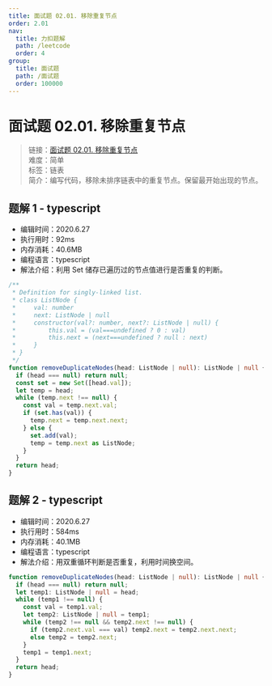 ```yaml
---
title: 面试题 02.01. 移除重复节点
order: 2.01
nav:
  title: 力扣题解
  path: /leetcode
  order: 4
group:
  title: 面试题
  path: /面试题
  order: 100000
---
```


# 面试题 02.01. 移除重复节点

> 链接：[面试题 02.01. 移除重复节点](https://leetcode-cn.com/problems/remove-duplicate-node-lcci/)  
> 难度：简单  
> 标签：链表  
> 简介：编写代码，移除未排序链表中的重复节点。保留最开始出现的节点。

## 题解 1 - typescript

- 编辑时间：2020.6.27
- 执行用时：92ms
- 内存消耗：40.6MB
- 编程语言：typescript
- 解法介绍：利用 Set 储存已遍历过的节点值进行是否重复的判断。

```typescript
/**
 * Definition for singly-linked list.
 * class ListNode {
 *     val: number
 *     next: ListNode | null
 *     constructor(val?: number, next?: ListNode | null) {
 *         this.val = (val===undefined ? 0 : val)
 *         this.next = (next===undefined ? null : next)
 *     }
 * }
 */
function removeDuplicateNodes(head: ListNode | null): ListNode | null {
  if (head === null) return null;
  const set = new Set([head.val]);
  let temp = head;
  while (temp.next !== null) {
    const val = temp.next.val;
    if (set.has(val)) {
      temp.next = temp.next.next;
    } else {
      set.add(val);
      temp = temp.next as ListNode;
    }
  }
  return head;
}
```

## 题解 2 - typescript

- 编辑时间：2020.6.27
- 执行用时：584ms
- 内存消耗：40.1MB
- 编程语言：typescript
- 解法介绍：用双重循环判断是否重复，利用时间换空间。

```typescript
function removeDuplicateNodes(head: ListNode | null): ListNode | null {
  if (head === null) return null;
  let temp1: ListNode | null = head;
  while (temp1 !== null) {
    const val = temp1.val;
    let temp2: ListNode | null = temp1;
    while (temp2 !== null && temp2.next !== null) {
      if (temp2.next.val === val) temp2.next = temp2.next.next;
      else temp2 = temp2.next;
    }
    temp1 = temp1.next;
  }
  return head;
}
```
